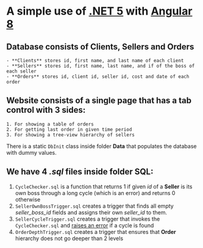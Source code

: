 # A simple use of [.NET 5](https://docs.microsoft.com/en-us/dotnet/core/dotnet-five) with [Angular 8](https://indepth.dev/posts/1076/whats-new-after-angular-8)

## Database consists of **Clients**, **Sellers** and **Orders**
    - **Clients** stores id, first name, and last name of each client
    - **Sellers** stores id, first name, last name, and if of the boss of each seller
    - **Orders** stores id, client id, seller id, cost and date of each order

## Website consists of a single page that has a tab control with 3 sides: 
    1. For showing a table of orders
    2. For getting last order in given time period
    3. For showing a tree-view hierarchy of sellers

There is a static `DbInit` class inside folder **Data** that populates the database with dummy values.

## We have 4 *.sql* files inside folder **SQL**:
1. `CycleChecker.sql` is a function that returns 1 if given *id* of a **Seller** is its own boss through a long cycle (which is an error) and returns 0 otherwise
2. `SellerOwnBossTrigger.sql` creates a trigger that finds all empty *seller_boss_id* fields and assigns their own *seller_id* to them.
3. `SellerCycleTrigger.sql` creates a trigger that invokes the `CycleChecker.sql` and [raises an error](https://docs.microsoft.com/en-us/sql/t-sql/language-elements/raiserror-transact-sql) if a cycle is found
4. `OrderDepthTrigger.sql` creates a trigger that ensures that **Order** hierarchy does not go deeper than 2 levels